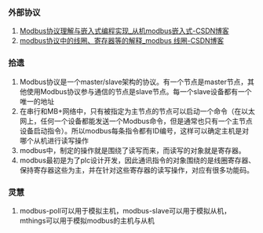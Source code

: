 ### 外部协议
1. [Modbus协议理解与嵌入式编程实现_从机modbus嵌入式-CSDN博客](https://blog.csdn.net/finhaz/article/details/104044547)
2. [modbus协议中的线圈、寄存器等的解释_modbus 线圈-CSDN博客](https://blog.csdn.net/lingshi75/article/details/105991450/)


### 拾遗
1. Modbus协议是一个master/slave架构的协议。有一个节点是master节点，其他使用Modbus协议参与通信的节点是slave节点。每一个slave设备都有一个唯一的地址
2. 在串行和MB+网络中，只有被指定为主节点的节点可以启动一个命令（在以太网上，任何一个设备都能发送一个Modbus命令，但是通常也只有一个主节点设备启动指令）。所以modbus每条指令都有ID编号，这样可以确定主机是对哪个从机进行读写操作
3. modbus中，制定的操作就是围绕了读写而来，而读写的对象就是寄存器。
4. modbus最初是为了plc设计开发，因此通讯指令的对象围绕的是线圈寄存器、保持寄存器这些为主，并在针对这些寄存器的读写操作，对应有很多功能码。

### 灵慧
1. modbus-poll可以用于模拟主机，modbus-slave可以用于模拟从机，mthings可以用于模拟modbus的主机与从机
